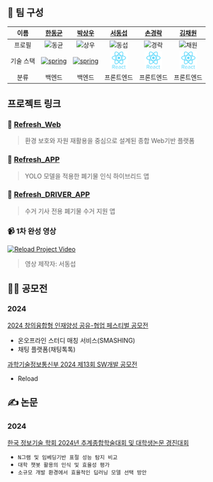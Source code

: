 ## 📌 팀 구성

| 이름 | [한동균](https://github.com/hdg5639) | [박상우](https://github.com/Babsang0826)  | [서동섭](https://github.com/dongsubnambuk) | [손경락](https://github.com/ganglike248) | [김채원](https://github.com/chaeone1) | 
| :-: | :-: | :-: | :-: | :-: | :-: |
| 프로필 | ![동균](https://avatars.githubusercontent.com/u/107734276?v=4) | ![상우](https://avatars.githubusercontent.com/u/109581758?v=4)| ![동섭](https://avatars.githubusercontent.com/u/105368619?v=40559e2f4-9356-4df9-b373-a06030bc0abb) | ![경락](https://avatars.githubusercontent.com/u/81566899?v=4) | ![채원](https://avatars.githubusercontent.com/u/150317567?v=4)
| 기술 스택 | <a href="https://spring.io/" target="_blank" rel="noreferrer"> <img src="https://www.vectorlogo.zone/logos/springio/springio-icon.svg" alt="spring" width="40" height="40"/> </a> | <a href="https://spring.io/" target="_blank" rel="noreferrer"> <img src="https://www.vectorlogo.zone/logos/springio/springio-icon.svg" alt="spring" width="40" height="40"/> </a> | <a href="https://reactjs.org/" target="_blank" rel="noreferrer"> <img src="https://raw.githubusercontent.com/devicons/devicon/master/icons/react/react-original-wordmark.svg" alt="react" width="40" height="40"/> </a> | <a href="https://reactjs.org/" target="_blank" rel="noreferrer"> <img src="https://raw.githubusercontent.com/devicons/devicon/master/icons/react/react-original-wordmark.svg" alt="react" width="40" height="40"/> </a> | <a href="https://reactjs.org/" target="_blank" rel="noreferrer"> <img src="https://raw.githubusercontent.com/devicons/devicon/master/icons/react/react-original-wordmark.svg" alt="react" width="40" height="40"/> </a> | <a href="https://reactjs.org/" target="_blank" rel="noreferrer"> 
| 분류 | 백엔드 | 백엔드 | 프론트엔드 | 프론트엔드 | 프론트엔드 | 

## 프로젝트 링크
### 🔗 [Refresh_Web](https://github.com/TEAM-CP6Q/Reload_F5)
>  환경 보호와 자원 재활용을 중심으로 설계된 종합 Web기반 플랫폼
### 🔗 [Refresh_APP](https://github.com/TEAM-CP6Q/F5_yolo.git)
>  YOLO 모델을 적용한 폐기물 인식 하이브리드 앱
### 🔗 [Refresh_DRIVER_APP](https://github.com/TEAM-CP6Q/F5_driver_app)
> 수거 기사 전용 폐기물 수거 지원 앱

### 📹 1차 완성 영상  
[![Reload Project Video](https://img.youtube.com/vi/i6RHHxJPSCE/0.jpg)](https://www.youtube.com/watch?v=i6RHHxJPSCE)
> 영상 제작자: 서동섭



##  👨‍💻 공모전

### 2024

[2024 창의융합형 인재양성 공유-협업 페스티벌 공모전](http://www.infoethics.or.kr/main?tpf=board/list&board_code=1&category=)
- 온오프라인 스터디 매칭 서비스(SMASHING)
- 채팅 플랫폼(채팅톡톡)

[과학기술정보통신부 2024 제13회 SW개발 공모전](https://www.wevity.com/?c=find&s=1&sp=contents&sw=%EA%B0%9C%EB%B0%9C&gbn=viewok&gp=1&ix=91621)

- Reload


##  ✍️  논문
### 2024

[한국 정보기술 학회 2024년 추계종합학술대회 및 대학생논문 경진대회](https://ki-it.or.kr/conference/2024)
- `N그램 및 임베딩기반 표절 성능 탐지 비교`
- `대학 챗봇 활용의 인식 및 효율성 평가 `
- `소규모 개발 환경에서 효율적인 딥러닝 모델 선택 방안`
